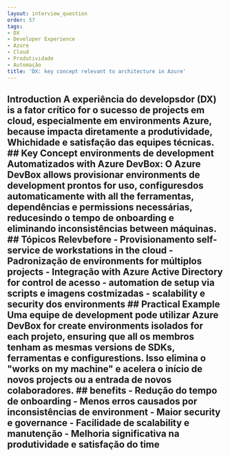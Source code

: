 ```yaml
---
layout: interview_question
order: 57
tags:
- DX
- Developer Experience
- Azure
- Cloud
- Produtividade
- Automação
title: 'DX: key concept relevant to architecture in Azure'
---
```


## Introduction A experiência do developsdor (DX) is a fator crítico for o sucesso de projects em cloud, especialmente em environments Azure, because impacta diretamente a produtividade, Whichidade e satisfação das equipes técnicas. ## Key Concept **environments de development Automatizados with Azure DevBox**: O Azure DevBox allows provisionar environments de development prontos for uso, configuresdos automaticamente with all the ferramentas, dependências e permissions necessárias, reducesindo o tempo de onboarding e eliminando inconsistências between máquinas. ## Tópicos Relevbefore - Provisionamento self-service de workstations in the cloud - Padronização de environments for múltiplos projects - Integração with Azure Active Directory for control de acesso - automation de setup via scripts e imagens costmizadas - scalability e security dos environments ## Practical Example Uma equipe de development pode utilizar Azure DevBox for create environments isolados for each projeto, ensuring que all os membros tenham as mesmas versions de SDKs, ferramentas e configurestions. Isso elimina o "works on my machine" e acelera o início de novos projects ou a entrada de novos colaboradores. ## benefits - Redução do tempo de onboarding - Menos erros causados por inconsistências de environment - Maior security e governance - Facilidade de scalability e manutenção - Melhoria significativa na produtividade e satisfação do time
